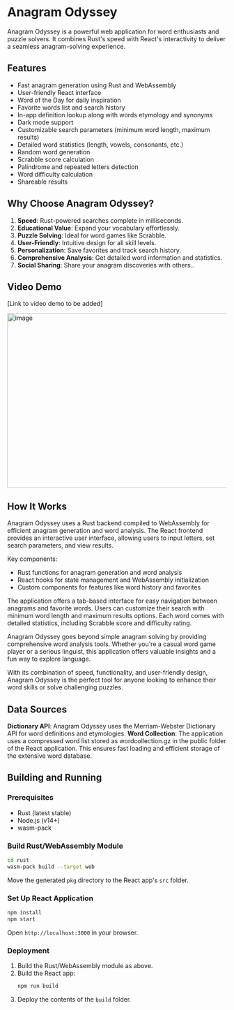 # Anagram Odyssey

Anagram Odyssey is a powerful web application for word enthusiasts and puzzle solvers. It combines Rust's speed with React's interactivity to deliver a seamless anagram-solving experience.

## Features

- Fast anagram generation using Rust and WebAssembly
- User-friendly React interface
- Word of the Day for daily inspiration
- Favorite words list and search history
- In-app definition lookup along with words etymology and synonyms
- Dark mode support
- Customizable search parameters (minimum word length, maximum results)
- Detailed word statistics (length, vowels, consonants, etc.)
- Random word generation
- Scrabble score calculation
- Palindrome and repeated letters detection
- Word difficulty calculation
- Shareable results

## Why Choose Anagram Odyssey?

1. **Speed**: Rust-powered searches complete in milliseconds.
2. **Educational Value**: Expand your vocabulary effortlessly.
3. **Puzzle Solving**: Ideal for word games like Scrabble.
4. **User-Friendly**: Intuitive design for all skill levels.
5. **Personalization**: Save favorites and track search history.
6. **Comprehensive Analysis**: Get detailed word information and statistics.
7. **Social Sharing**: Share your anagram discoveries with others..

## Video Demo

[Link to video demo to be added]

<img src="https://github.com/user-attachments/assets/57b3da99-ceeb-4fa1-804d-bd9c515270b4" alt="image" width="900" height="400">

## How It Works

Anagram Odyssey uses a Rust backend compiled to WebAssembly for efficient anagram generation and word analysis. The React frontend provides an interactive user interface, allowing users to input letters, set search parameters, and view results.

Key components:

- Rust functions for anagram generation and word analysis
- React hooks for state management and WebAssembly initialization
- Custom components for features like word history and favorites

The application offers a tab-based interface for easy navigation between anagrams and favorite words. Users can customize their search with minimum word length and maximum results options. Each word comes with detailed statistics, including Scrabble score and difficulty rating.

Anagram Odyssey goes beyond simple anagram solving by providing comprehensive word analysis tools. Whether you're a casual word game player or a serious linguist, this application offers valuable insights and a fun way to explore language.

With its combination of speed, functionality, and user-friendly design, Anagram Odyssey is the perfect tool for anyone looking to enhance their word skills or solve challenging puzzles.

## Data Sources

**Dictionary API**: Anagram Odyssey uses the Merriam-Webster Dictionary API for word definitions and etymologies.
**Word Collection**: The application uses a compressed word list stored as wordcollection.gz in the public folder of the React application. This ensures fast loading and efficient storage of the extensive word database.

## Building and Running

### Prerequisites

- Rust (latest stable)
- Node.js (v14+)
- wasm-pack

### Build Rust/WebAssembly Module

```sh
cd rust
wasm-pack build --target web
```

Move the generated `pkg` directory to the React app's `src` folder.

### Set Up React Application

```sh
npm install
npm start
```

Open `http://localhost:3000` in your browser.

### Deployment

1. Build the Rust/WebAssembly module as above.
2. Build the React app:
   ```sh
   npm run build
   ```
3. Deploy the contents of the `build` folder.
